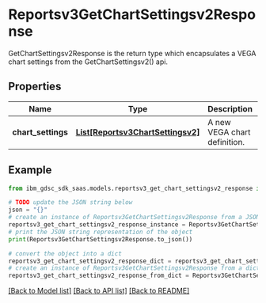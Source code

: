 # Reportsv3GetChartSettingsv2Response

GetChartSettingsv2Response is the return type which encapsulates a VEGA chart settings from the GetChartSettingsv2() api.

## Properties

Name | Type | Description | Notes
------------ | ------------- | ------------- | -------------
**chart_settings** | [**List[Reportsv3ChartSettingsv2]**](Reportsv3ChartSettingsv2.md) | A new VEGA chart definition. | [optional] 

## Example

```python
from ibm_gdsc_sdk_saas.models.reportsv3_get_chart_settingsv2_response import Reportsv3GetChartSettingsv2Response

# TODO update the JSON string below
json = "{}"
# create an instance of Reportsv3GetChartSettingsv2Response from a JSON string
reportsv3_get_chart_settingsv2_response_instance = Reportsv3GetChartSettingsv2Response.from_json(json)
# print the JSON string representation of the object
print(Reportsv3GetChartSettingsv2Response.to_json())

# convert the object into a dict
reportsv3_get_chart_settingsv2_response_dict = reportsv3_get_chart_settingsv2_response_instance.to_dict()
# create an instance of Reportsv3GetChartSettingsv2Response from a dict
reportsv3_get_chart_settingsv2_response_from_dict = Reportsv3GetChartSettingsv2Response.from_dict(reportsv3_get_chart_settingsv2_response_dict)
```
[[Back to Model list]](../README.md#documentation-for-models) [[Back to API list]](../README.md#documentation-for-api-endpoints) [[Back to README]](../README.md)



